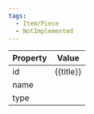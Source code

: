 ```yaml
---
tags:
  - Item/Piece
  - NotImplemented
---
```

| Property | Value     |
| -------- | --------- |
| id       | {{title}} |
| name     |           |
| type     |           |
